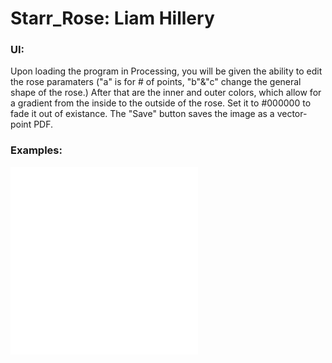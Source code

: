 # Starr_Rose: Liam Hillery
### UI:
Upon loading the program in Processing, you will be given the ability to edit the rose paramaters ("a" is for # of points, "b"&"c" change the general shape of the rose.) After that are the inner and outer colors, which allow for a gradient from the inside to the outside of the rose. Set it to #000000 to fade it out of existance. The "Save" button saves the image as a vector-point PDF.
### Examples:
![](/output/Star%2012.0,%201.0,%201.0.pdf)
![](output/Star%206.0,%2018.0,%2018.0.pdf)